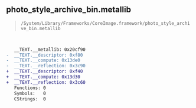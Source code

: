 ## photo_style_archive_bin.metallib

> `/System/Library/Frameworks/CoreImage.framework/photo_style_archive_bin.metallib`

```diff

 
   __TEXT.__metallib: 0x20cf90
-  __TEXT.__descriptor: 0xf80
-  __TEXT.__compute: 0x13de0
-  __TEXT.__reflection: 0x3c90
+  __TEXT.__descriptor: 0xf40
+  __TEXT.__compute: 0x13d30
+  __TEXT.__reflection: 0x3c60
   Functions: 0
   Symbols:   0
   CStrings:  0

```
